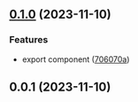 

## [0.1.0](https://github.com/alvarosabu/vue-richtext/compare/0.0.1...0.1.0) (2023-11-10)


### Features

* export component ([706070a](https://github.com/alvarosabu/vue-richtext/commit/706070a785c2982074ac8f7a86e7a0cc1479ce1a))

## 0.0.1 (2023-11-10)
